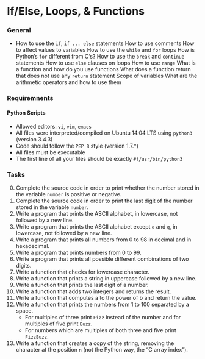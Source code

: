 # If/Else, Loops, & Functions


### General

- How to use the `if`, `if ... else` statements
How to use comments
How to affect values to variables
How to use the `while` and `for` loops
How is Python’s `for` different from C‘s?
How to use the `break` and `continue` statements
How to use `else` clauses on loops
How to use `range`
What is a function and how do you use functions
What does a function return that does not use any `return` statement
Scope of variables
What are the arithmetic operators and how to use them

### Requiremnents

#### Python Scripts
- Allowed editors: `vi`, `vim`, `emacs`
- All files were interpreted/compiled on Ubuntu 14.04 LTS using `python3` (version 3.4.3)
- Code should follow the `PEP 8` style (version 1.7.*)
- All files must be executable
- The first line of all your files should be exactly `#!/usr/bin/python3`

### Tasks
0. Complete the source code in order to print whether the number stored in the variable `number` is positive or negative.
1. Complete the source code in order to print the last digit of the number stored in the variable `number`.
2. Write a program that prints the ASCII alphabet, in lowercase, not followed by a new line.
3. Write a program that prints the ASCII alphabet except `e` and `q`, in lowercase, not followed by a new line.
4. Write a program that prints all numbers from 0 to 98 in decimal and in hexadecimal.
5. Write a program that prints numbers from 0 to 99.
6. Write a program that prints all possible different combinations of two digits.
7. Write a function that checks for lowercase character.
8. Write a function that prints a string in uppercase followed by a new line.
9. Write a function that prints the last digit of a number.
10. Write a function that adds two integers and returns the result.
11. Write a function that computes a to the power of b and return the value.
12. Write a function that prints the numbers from 1 to 100 separated by a space.
    - For multiples of three print `Fizz` instead of the number and for multiples of five print `Buzz`.
    - For numbers which are multiples of both three and five print `FizzBuzz`.
13. Write a function that creates a copy of the string, removing the character at the position `n` (not the Python way, the “C array index”).
